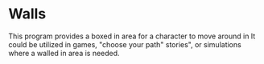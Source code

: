 # Walls

This program provides a boxed in area for a character to move around in
It could be utilized in games, "choose your path" stories", or simulations where a walled in area is needed.
